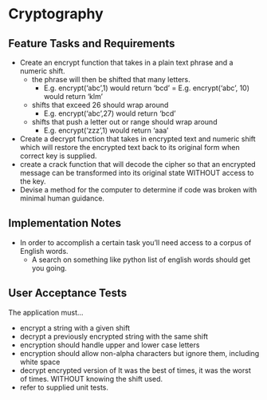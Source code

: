 # Cryptography


## Feature Tasks and Requirements
* Create an encrypt function that takes in a plain text phrase and a numeric shift.
    * the phrase will then be shifted that many letters.
        * E.g. encrypt(‘abc’,1) would return ‘bcd’ = E.g. encrypt(‘abc’, 10) would return ‘klm’
    * shifts that exceed 26 should wrap around
        * E.g. encrypt(‘abc’,27) would return ‘bcd’
    * shifts that push a letter out or range should wrap around
        * E.g. encrypt(‘zzz’,1) would return ‘aaa’
* Create a decrypt function that takes in encrypted text and    numeric shift which will restore the encrypted text back to its original form when correct key is supplied.
* create a crack function that will decode the cipher so that an encrypted message can be transformed into its original state WITHOUT access to the key.
* Devise a method for the computer to determine if code was broken with minimal human guidance.


## Implementation Notes
* In order to accomplish a certain task you’ll need access to a corpus of English words.
    * A search on something like python list of english words should get you going.

## User Acceptance Tests
The application must…

* encrypt a string with a given shift
* decrypt a previously encrypted string with the same shift
* encryption should handle upper and lower case letters
* encryption should allow non-alpha characters but ignore them,  including white space
* decrypt encrypted version of It was the best of times, it was  the worst of times. WITHOUT knowing the shift used.
* refer to supplied unit tests.
